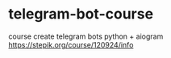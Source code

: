 # telegram-bot-course
course create telegram bots python + aiogram https://stepik.org/course/120924/info
